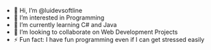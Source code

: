 - 👋 Hi, I’m @luidevsoftline
- 👀 I’m interested in Programming
- 🌱 I’m currently learning C# and Java
- 💞️ I’m looking to collaborate on Web Development Projects
- ⚡ Fun fact: I have fun programming even if I can get stressed easily

<!---
luidevsoftline/luidevsoftline is a ✨ special ✨ repository because its `README.md` (this file) appears on your GitHub profile.
You can click the Preview link to take a look at your changes.
--->
